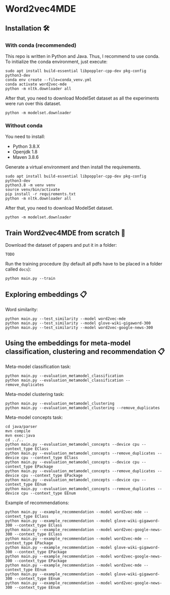 # Word2vec4MDE

## Installation 🛠

### With conda (recommended)

This repo is written in Python and Java. Thus, I recommend to use conda. To initialize the conda environment,
just execute:
```shell
sudo apt install build-essential libpoppler-cpp-dev pkg-config python3-dev
conda env create --file=conda_venv.yml
conda activate word2vec-mde
python -m nltk.downloader all
```

After that, you need to download ModelSet dataset as all the experiments were run over this dataset.
```shell
python -m modelset.downloader
```

### Without conda

You need to install:
- Python 3.8.X
- Openjdk 1.8
- Maven 3.8.6

Generate a virtual environment and then install the requirements.

```shell
sudo apt install build-essential libpoppler-cpp-dev pkg-config python3-dev
python3.8 -m venv venv
source venv/bin/activate
pip install -r requirements.txt
python -m nltk.downloader all
```

After that, you need to download ModelSet dataset.
```shell
python -m modelset.downloader
```

## Train Word2vec4MDE from scratch 🚀

Download the dataset of papers and put it in a folder:
```shell
TODO
```

Run the training procedure (by default all pdfs have to be placed in a folder called `docs`):
```shell
python main.py --train
```

## Exploring embeddings 📋

Word similarity:
```shell
python main.py --test_similarity --model word2vec-mde
python main.py --test_similarity --model glove-wiki-gigaword-300
python main.py --test_similarity --model word2vec-google-news-300
```

## Using the embeddings for meta-model classification, clustering and recommendation 📋

Meta-model classification task:
```shell
python main.py --evaluation_metamodel_classification
python main.py --evaluation_metamodel_classification --remove_duplicates
```

Meta-model clustering task:
```shell
python main.py --evaluation_metamodel_clustering
python main.py --evaluation_metamodel_clustering --remove_duplicates
```

Meta-model concepts task:
```shell
cd java/parser
mvn compile
mvn exec:java
cd ../..
python main.py --evaluation_metamodel_concepts --device cpu --context_type EClass
python main.py --evaluation_metamodel_concepts --remove_duplicates --device cpu --context_type EClass
python main.py --evaluation_metamodel_concepts --device cpu --context_type EPackage
python main.py --evaluation_metamodel_concepts --remove_duplicates --device cpu --context_type EPackage
python main.py --evaluation_metamodel_concepts --device cpu --context_type EEnum
python main.py --evaluation_metamodel_concepts --remove_duplicates --device cpu --context_type EEnum
```

Example of recommendations:
```shell
python main.py --example_recommendation --model word2vec-mde --context_type EClass
python main.py --example_recommendation --model glove-wiki-gigaword-300 --context_type EClass
python main.py --example_recommendation --model word2vec-google-news-300 --context_type EClass
python main.py --example_recommendation --model word2vec-mde --context_type EPackage
python main.py --example_recommendation --model glove-wiki-gigaword-300 --context_type EPackage
python main.py --example_recommendation --model word2vec-google-news-300 --context_type EPackage
python main.py --example_recommendation --model word2vec-mde --context_type EEnum
python main.py --example_recommendation --model glove-wiki-gigaword-300 --context_type EEnum
python main.py --example_recommendation --model word2vec-google-news-300 --context_type EEnum
```
